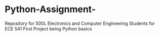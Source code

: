 # Python-Assignment-
Repository for 500L Electronics and Computer Engineering Students for ECE 541
First Project being Python basics
